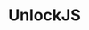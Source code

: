 ---
title: UnlockJS
description: Use keyboard keys to their fullest potential!
links:
  - label: Homepage
    url: /unlockjs
    icon: home
  - label: Repo
    url: https://github.com/quangdaon/unlockjs.git
    icon: github
---